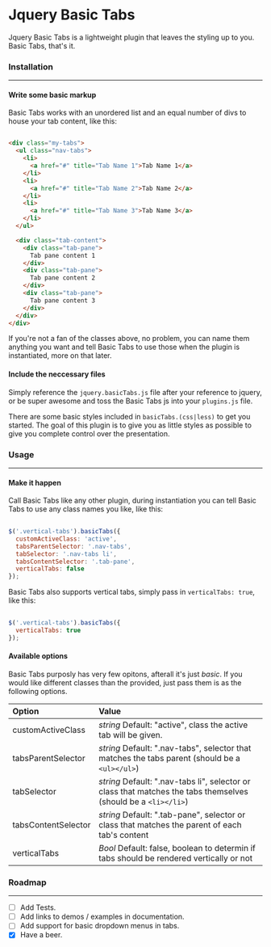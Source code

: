 # Jquery Basic Tabs

Jquery Basic Tabs is a lightweight plugin that leaves the styling up to you. Basic Tabs, that's it.

### Installation
---

#### Write some basic markup

Basic Tabs works with an unordered list and an equal number of divs to house your tab content, like this:

```html

<div class="my-tabs">
  <ul class="nav-tabs">
    <li>
      <a href="#" title="Tab Name 1">Tab Name 1</a>
    </li>
    <li>
      <a href="#" title="Tab Name 2">Tab Name 2</a>
    </li>
    <li>
      <a href="#" title="Tab Name 3">Tab Name 3</a>
    </li>
  </ul> 

  <div class="tab-content">
    <div class="tab-pane">
      Tab pane content 1
    </div>    
    <div class="tab-pane">
      Tab pane content 2
    </div>    
    <div class="tab-pane">
      Tab pane content 3
    </div>    
  </div>
</div>
```

If you're not a fan of the classes above, no problem, you can name them anything you want and tell Basic Tabs to use those when the plugin is instantiated, more on that later.

#### Include the neccessary files

Simply reference the ```jquery.basicTabs.js``` file after your reference to jquery, or be super awesome and toss the Basic Tabs js into your ```plugins.js``` file. 

There are some basic styles included in ```basicTabs.(css|less)``` to get you started. The goal of this plugin is to give you as little styles as possible to give you complete control over the presentation.

### Usage
---

#### Make it happen

Call Basic Tabs like any other plugin, during instantiation you can tell Basic Tabs to use any class names you like, like this:

```JavaScript
  
$('.vertical-tabs').basicTabs({
  customActiveClass: 'active',            
  tabsParentSelector: '.nav-tabs',              
  tabSelector: '.nav-tabs li',                  
  tabsContentSelector: '.tab-pane',             
  verticalTabs: false                           
});
```

Basic Tabs also supports vertical tabs, simply pass in ```verticalTabs: true```, like this:

```JavaScript
  
$('.vertical-tabs').basicTabs({           
  verticalTabs: true                           
});
```

#### Available options

Basic Tabs purposly has very few opitons, afterall it's just *basic*. If you would like different classes than the provided, just pass them is as the following options.

| Option                | Value                                                                                                              |
|:----------------------|:-------------------------------------------------------------------------------------------------------------------|
| customActiveClass     | *string* Default: "active", class the active tab will be given.                                                    |
| tabsParentSelector    | *string* Default: ".nav-tabs", selector that matches the tabs parent (should be a ```<ul></ul>```)                 |
| tabSelector           | *string* Default: ".nav-tabs li", selector or class that matches the tabs themselves (should be a ```<li></li>```) |
| tabsContentSelector   | *string* Default: ".tab-pane", selector or class that matches the parent of each tab's content                     |
| verticalTabs          | *Bool* Default: false, boolean to determin if tabs should be rendered vertically or not                            | 

### Roadmap
---

- [ ] Add Tests.
- [ ] Add links to demos / examples in documentation.
- [ ] Add support for basic dropdown menus in tabs.
- [x] Have a beer.